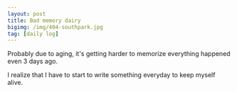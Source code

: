 ```yaml
---
layout: post
title: Bad memory dairy
bigimg: /img/404-southpark.jpg
tag: [daily log]
---
```


Probably due to aging, it's getting harder to memorize everything happened even 3 days ago. 

I realize that I have to start to write something everyday to keep myself alive.

